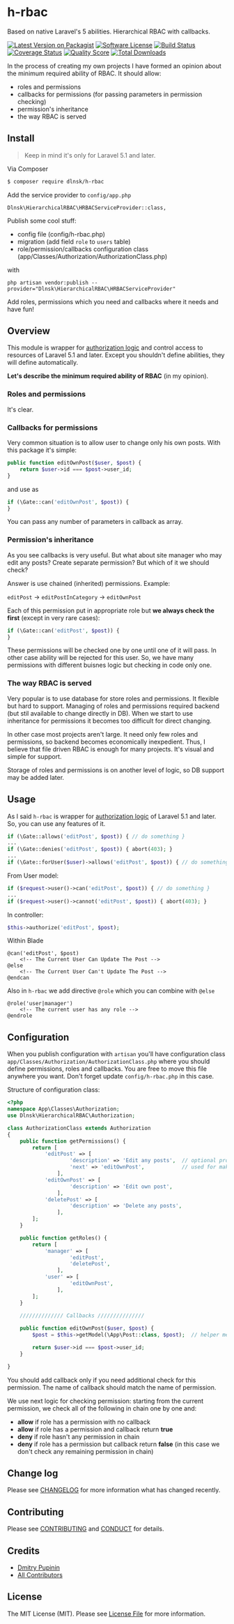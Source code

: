# h-rbac

Based on native Laravel's 5 abilities. Hierarchical RBAC with callbacks.

[![Latest Version on Packagist][ico-version]][link-packagist]
[![Software License][ico-license]](LICENSE.md)
[![Build Status][ico-travis]][link-travis]
[![Coverage Status][ico-scrutinizer]][link-scrutinizer]
[![Quality Score][ico-code-quality]][link-code-quality]
[![Total Downloads][ico-downloads]][link-downloads]

In the process of creating my own projects I have formed an opinion about the minimum required ability of RBAC. It should allow:

 - roles and permissions
 - callbacks for permissions (for passing parameters in permission checking)
 - permission's inheritance
 - the way RBAC is served

## Install

> Keep in mind it's only for Laravel 5.1 and later.

Via Composer

``` bash
$ composer require dlnsk/h-rbac
```

Add the service provider to `config/app.php`

	Dlnsk\HierarchicalRBAC\HRBACServiceProvider::class,

Publish some cool stuff:

 - config file (config/h-rbac.php)
 - migration (add field `role` to `users` table)
 - role/permission/callbacks configuration class (app/Classes/Authorization/AuthorizationClass.php)

with

	php artisan vendor:publish --provider="Dlnsk\HierarchicalRBAC\HRBACServiceProvider"

Add roles, permissions which you need and callbacks where it needs and have fun!

## Overview

This module is wrapper for [authorization logic](https://laravel.com/docs/5.2/authorization#checking-abilities) and control access to resources of Laravel 5.1 and later. Except you shouldn't define abilities, they will define automatically.

**Let's describe the minimum required ability of RBAC** (in my opinion).

### Roles and permissions

It's clear.

### Callbacks for permissions

Very common situation is to allow user to change only his own posts. With this package it's simple:

``` php
public function editOwnPost($user, $post) {
	return $user->id === $post->user_id;
}
```

and use as

``` php
if (\Gate::can('editOwnPost', $post)) {
}
```
You can pass any number of parameters in callback as array.

### Permission's inheritance

As you see callbacks is very useful. But what about site manager who may edit any posts? Create separate permission? But which of it we should check?

Answer is use chained (inherited) permissions. Example:

`editPost` -> `editPostInCategory` -> `editOwnPost`

Each of this permission put in appropriate role but **we always check the first** (except in very rare cases):
``` php
if (\Gate::can('editPost', $post)) {
}
```
These permissions will be checked one by one until one of it will pass. In other case ability will be rejected for this user. So, we have many permissions with different buisnes logic but checking in code only one.

### The way RBAC is served

Very popular is to use database for store roles and permissions. It flexible but hard to support. Managing of roles and permissions required backend (but stil available to change directly in DB). When we start to use inheritance for permissions it becomes too difficult for direct changing.

In other case most projects aren't large. It need only few roles and permissions, so backend becomes economically inexpedient. Thus, I believe that file driven RBAC is enough for many projects. It's visual and simple for support.

Storage of roles and permissions is on another level of logic, so DB support may be added later.

## Usage

As I said `h-rbac` is wrapper for [authorization logic](https://laravel.com/docs/5.2/authorization#checking-abilities) of Laravel 5.1 and later. So, you can use any features of it.

```php
if (\Gate::allows('editPost', $post)) { // do something }
...
if (\Gate::denies('editPost', $post)) { abort(403); }
...
if (\Gate::forUser($user)->allows('editPost', $post)) { // do something }
```

From User model:

```php
if ($request->user()->can('editPost', $post)) { // do something }
...
if ($request->user()->cannot('editPost', $post)) { abort(403); }
```

In controller:

```php
$this->authorize('editPost', $post);
```

Within Blade

	@can('editPost', $post)
	    <!-- The Current User Can Update The Post -->
	@else
	    <!-- The Current User Can't Update The Post -->
	@endcan

Also in `h-rbac` we add directive `@role` which you can combine with `@else`


	@role('user|manager')
		<!-- The current user has any role -->
	@endrole

## Configuration

When you publish configuration with `artisan` you'll have configuration class `app/Classes/Authorization/AuthorizationClass.php` where you should define permissions, roles and callbacks. You are free to move this file anywhere you want. Don't forget update `config/h-rbac.php` in this case.

Structure of configuration class:

```php
<?php
namespace App\Classes\Authorization;
use Dlnsk\HierarchicalRBAC\Authorization;

class AuthorizationClass extends Authorization
{
	public function getPermissions() {
		return [
			'editPost' => [
					'description' => 'Edit any posts',  // optional property
					'next' => 'editOwnPost',            // used for making chain (hierarchy) of permissions
				],
			'editOwnPost' => [
					'description' => 'Edit own post',
				],
			'deletePost' => [
					'description' => 'Delete any posts',
				],
		];
	}

	public function getRoles() {
		return [
			'manager' => [
					'editPost',
					'deletePost',
				],
			'user' => [
					'editOwnPost',
				],
		];
	}

	////////////// Callbacks ///////////////
	
	public function editOwnPost($user, $post) {
		$post = $this->getModel(\App\Post::class, $post);  // helper method for geting model

		return $user->id === $post->user_id;
	}

}
```

You should add callback only if you need additional check for this permission. The name of callback should match the name of permission.

We use next logic for checking permission: starting from the current permission, we check all of the following in chain one by one and:

 - **allow** if role has a permission with no callback
 - **allow** if role has a permission and callback return **true**
 - **deny** if role hasn't any permission in chain
 - **deny** if role has a permission but callback return **false** (in this case we don't check any remaining permission in chain)

## Change log

Please see [CHANGELOG](CHANGELOG.md) for more information what has changed recently.

## Contributing

Please see [CONTRIBUTING](CONTRIBUTING.md) and [CONDUCT](CONDUCT.md) for details.

## Credits

- [Dmitry Pupinin][link-author]
- [All Contributors][link-contributors]

## License

The MIT License (MIT). Please see [License File](LICENSE.md) for more information.

[ico-version]: https://img.shields.io/packagist/v/dlnsk/h-rbac.svg?style=flat-square
[ico-license]: https://img.shields.io/badge/license-MIT-brightgreen.svg?style=flat-square
[ico-travis]: https://img.shields.io/travis/dlnsk/h-rbac/master.svg?style=flat-square
[ico-scrutinizer]: https://img.shields.io/scrutinizer/coverage/g/dlnsk/h-rbac.svg?style=flat-square
[ico-code-quality]: https://img.shields.io/scrutinizer/g/dlnsk/h-rbac.svg?style=flat-square
[ico-downloads]: https://img.shields.io/packagist/dt/dlnsk/h-rbac.svg?style=flat-square

[link-packagist]: https://packagist.org/packages/dlnsk/h-rbac
[link-travis]: https://travis-ci.org/dlnsk/h-rbac
[link-scrutinizer]: https://scrutinizer-ci.com/g/dlnsk/h-rbac/code-structure
[link-code-quality]: https://scrutinizer-ci.com/g/dlnsk/h-rbac
[link-downloads]: https://packagist.org/packages/dlnsk/h-rbac
[link-author]: https://github.com/dlnsk
[link-contributors]: ../../contributors
